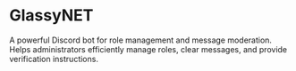 # GlassyNET
A powerful Discord bot for role management and message moderation. Helps administrators efficiently manage roles, clear messages, and provide verification instructions.
